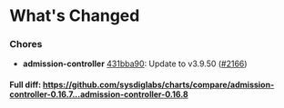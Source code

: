 # What's Changed

### Chores
- **admission-controller** [431bba90](https://github.com/sysdiglabs/charts/commit/431bba904376dad480103ba887d588dd6f0fdf59): Update to v3.9.50 ([#2166](https://github.com/sysdiglabs/charts/issues/2166))
#### Full diff: https://github.com/sysdiglabs/charts/compare/admission-controller-0.16.7...admission-controller-0.16.8
